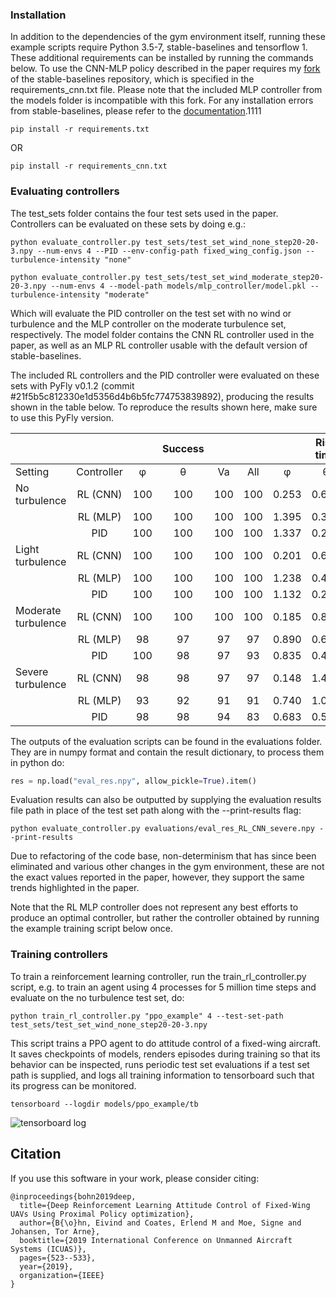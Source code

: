 ### Installation

In addition to the dependencies of the gym environment itself, running these example scripts require Python 3.5-7, stable-baselines and tensorflow 1.
These additional requirements can be installed by running the commands below. To use the CNN-MLP policy described in the paper requires my [fork](https://github.com/eivindeb/stable-baselines) of the stable-baselines repository, which is specified
in the requirements_cnn.txt file. Please note that the included MLP controller from the models folder is incompatible with this fork.
For any installation errors from stable-baselines, please refer to the [documentation](https://stable-baselines.readthedocs.io/en/master/guide/install.html).1111

```shell
pip install -r requirements.txt
```

OR

```shell
pip install -r requirements_cnn.txt
```

### Evaluating controllers

The test_sets folder contains the four test sets used in the paper. Controllers can be evaluated on these sets by doing e.g.:

```shell
python evaluate_controller.py test_sets/test_set_wind_none_step20-20-3.npy --num-envs 4 --PID --env-config-path fixed_wing_config.json --turbulence-intensity "none"
```

```shell
python evaluate_controller.py test_sets/test_set_wind_moderate_step20-20-3.npy --num-envs 4 --model-path models/mlp_controller/model.pkl --turbulence-intensity "moderate"
```

Which will evaluate the PID controller on the test set with no wind or turbulence and the MLP controller on the moderate turbulence set,
 respectively. The model folder contains the CNN RL controller used in the paper, as well as an MLP RL controller usable with the default version of stable-baselines.

The included RL controllers and the PID controller were evaluated on these sets with PyFly v0.1.2 (commit #21f5b5c812330e1d5356d4b6b5fc774753839892),
producing the results shown in the table below. To reproduce the results shown here, make sure to use this PyFly version.

|                     	|            	|       	| Success 	|     	|     	|       	| Rise time 	|       	|       	| Settling time 	|       	|       	| Overshoot 	|     	| Control variation 	|
|---------------------	|:----------:	|:-----:	|:-------:	|:---:	|:---:	|:-----:	|:---------:	|:-----:	|:-----:	|:-------------:	|:-----:	|:-----:	|:---------:	|:---:	|:-----------------:	|
| Setting             	| Controller 	| &phi; 	| &theta; 	|  Va 	| All 	| &phi; 	|  &theta;  	|   Va  	| &phi; 	|    &theta;    	|   Va  	| &phi; 	|  &theta;  	|  Va 	|                   	|
| No turbulence       	| RL (CNN)   	|   100 	|     100 	| 100 	| 100 	| 0.253 	|     0.614 	| 0.803 	| 1.594 	|         1.580 	| 2.704 	|    25 	|        34 	|  31 	|             0.638 	|
|                     	| RL (MLP)   	|   100 	|     100 	| 100 	| 100 	| 1.395 	|     0.336 	| 0.959 	| 2.085 	|         1.675 	| 2.308 	|     5 	|        25 	|  20 	|             0.410 	|
|                     	| PID        	|   100 	|     100 	| 100 	| 100 	| 1.337 	|     0.226 	| 1.016 	| 2.018 	|         1.294 	| 2.203 	|     3 	|         9 	|  29 	|             0.291 	|
| Light turbulence    	| RL (CNN)   	|   100 	|     100 	| 100 	| 100 	| 0.201 	|     0.657 	| 0.654 	| 1.652 	|         1.699 	| 2.521 	|    32 	|        50 	|  52 	|             0.779 	|
|                     	| RL (MLP)   	|   100 	|     100 	| 100 	| 100 	| 1.238 	|     0.423 	| 0.884 	| 2.062 	|         1.845 	| 2.419 	|     6 	|        28 	|  37 	|             0.851 	|
|                     	| PID        	|   100 	|     100 	| 100 	| 100 	| 1.132 	|     0.291 	| 0.967 	| 2.008 	|         1.364 	| 2.225 	|     7 	|        11 	|  38 	|             0.476 	|
| Moderate turbulence 	| RL (CNN)   	|   100 	|     100 	| 100 	| 100 	| 0.185 	|     0.861 	| 0.557 	| 2.000 	|         2.117 	| 3.748 	|    53 	|        87 	| 105 	|             0.823 	|
|                     	| RL (MLP)   	|    98 	|      97 	|  97 	|  97 	| 0.890 	|     0.680 	| 0.643 	| 2.799 	|         2.927 	| 3.660 	|    89 	|        68 	|  91 	|             1.279 	|
|                     	| PID        	|   100 	|      98 	|  97 	|  93 	| 0.835 	|     0.406 	| 0.739 	| 2.131 	|         1.674 	| 2.920 	|    22 	|        22 	|  82 	|             0.702 	|
| Severe turbulence   	| RL (CNN)   	|    98 	|      98 	|  97 	|  97 	| 0.148 	|     1.492 	| 0.349 	| 2.232 	|         2.458 	| 6.146 	|    90 	|       152 	| 226 	|             0.885 	|
|                     	| RL (MLP)   	|    93 	|      92 	|  91 	|  91 	| 0.740 	|     1.002 	| 0.538 	| 3.477 	|         4.028 	| 4.975 	|   108 	|        92 	| 215 	|             1.698 	|
|                     	| PID        	|    98 	|      98 	|  94 	|  83 	| 0.683 	|     0.557 	| 0.642 	| 2.463 	|         2.560 	| 4.280 	|    64 	|        51 	| 126 	|             0.826 	|

The outputs of the evaluation scripts can be found in the evaluations folder. They are in numpy format and contain the result dictionary, to
process them in python do:

```python
res = np.load("eval_res.npy", allow_pickle=True).item()
```

Evaluation results can also be outputted by supplying the evaluation results file path in place of the test set path along with the --print-results flag:

```shell
python evaluate_controller.py evaluations/eval_res_RL_CNN_severe.npy --print-results
```

Due to refactoring of the code base, non-determinism that has since been eliminated and various other changes in the gym environment,
 these are not the exact values reported in the paper, however, they support the same trends highlighted in the paper.

Note that the RL MLP controller does not represent any best efforts to produce an optimal controller, but rather the controller
obtained by running the example training script below once.

### Training controllers

To train a reinforcement learning controller, run the train_rl_controller.py script, e.g. to train an agent using 4 processes for 5 million time steps and evaluate on the no turbulence test set, do:

```shell
python train_rl_controller.py "ppo_example" 4 --test-set-path test_sets/test_set_wind_none_step20-20-3.npy
```

This script trains a PPO agent to do attitude control of a fixed-wing aircraft. It saves checkpoints of models, renders episodes
 during training so that its behavior can be inspected, runs periodic test set evaluations if a test set path is supplied, and logs
 all training information to tensorboard such that its progress can be monitored.

```shell
tensorboard --logdir models/ppo_example/tb
```

![tensorboard log](tensorboard.png "Tensorboard logging data")

## Citation

If you use this software in your work, please consider citing:

```text
@inproceedings{bohn2019deep,
  title={Deep Reinforcement Learning Attitude Control of Fixed-Wing UAVs Using Proximal Policy optimization},
  author={B{\o}hn, Eivind and Coates, Erlend M and Moe, Signe and Johansen, Tor Arne},
  booktitle={2019 International Conference on Unmanned Aircraft Systems (ICUAS)},
  pages={523--533},
  year={2019},
  organization={IEEE}
}
```
